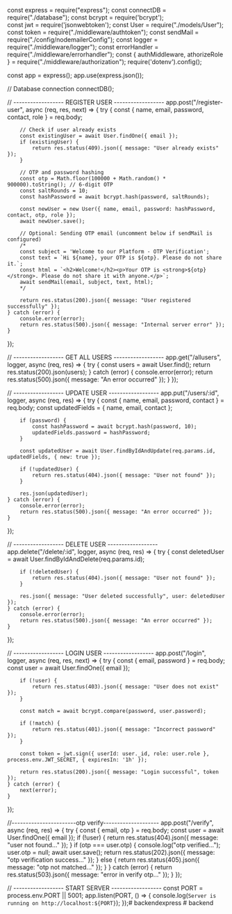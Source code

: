 const express = require("express");
const connectDB = require("./database");
const bcrypt = require('bcrypt');  
const jwt = require('jsonwebtoken');
const User = require("./models/User");
const token = require("./middleware/authtoken");
const sendMail = require("./config/nodemailerConfig");
const logger = require("./middleware/logger");
const errorHandler = require("./middleware/errorhandler");
const { authMiddleware, athorizeRole } = require("./middleware/authorization");
require('dotenv').config();

const app = express();
app.use(express.json());

// Database connection
connectDB();

// ------------------ REGISTER USER ------------------
app.post("/register-user", async (req, res, next) => {
    try {
        const { name, email, password, contact, role } = req.body;

        // Check if user already exists
        const existingUser = await User.findOne({ email });
        if (existingUser) {
            return res.status(409).json({ message: "User already exists" });
        }

        // OTP and password hashing
        const otp = Math.floor(100000 + Math.random() * 900000).toString(); // 6-digit OTP
        const saltRounds = 10;
        const hashPassword = await bcrypt.hash(password, saltRounds);

        const newUser = new User({ name, email, password: hashPassword, contact, otp, role });
        await newUser.save();

        // Optional: Sending OTP email (uncomment below if sendMail is configured)
        /*
        const subject = 'Welcome to our Platform - OTP Verification';
        const text = `Hi ${name}, your OTP is ${otp}. Please do not share it.`;
        const html = `<h2>Welcome!</h2><p>Your OTP is <strong>${otp}</strong>. Please do not share it with anyone.</p>`;
        await sendMail(email, subject, text, html);
        */

        return res.status(200).json({ message: "User registered successfully" });
    } catch (error) {
        console.error(error);
        return res.status(500).json({ message: "Internal server error" });
    }
});

// ------------------ GET ALL USERS ------------------
app.get("/allusers", logger, async (req, res) => {
    try {
        const users = await User.find();
        return res.status(200).json(users);
    } catch (error) {
        console.error(error);
        return res.status(500).json({ message: "An error occurred" });
    }
});

// ------------------ UPDATE USER ------------------
app.put("/users/:id", logger, async (req, res) => {
    try {
        const { name, email, password, contact } = req.body;
        const updatedFields = { name, email, contact };

        if (password) {
            const hashPassword = await bcrypt.hash(password, 10);
            updatedFields.password = hashPassword;
        }

        const updatedUser = await User.findByIdAndUpdate(req.params.id, updatedFields, { new: true });

        if (!updatedUser) {
            return res.status(404).json({ message: "User not found" });
        }

        res.json(updatedUser);
    } catch (error) {
        console.error(error);
        return res.status(500).json({ message: "An error occurred" });
    }
});

// ------------------ DELETE USER ------------------
app.delete("/delete/:id", logger, async (req, res) => {
    try {
        const deletedUser = await User.findByIdAndDelete(req.params.id);

        if (!deletedUser) {
            return res.status(404).json({ message: "User not found" });
        }

        res.json({ message: "User deleted successfully", user: deletedUser });
    } catch (error) {
        console.error(error);
        return res.status(500).json({ message: "An error occurred" });
    }
});

// ------------------ LOGIN USER ------------------
app.post("/login", logger, async (req, res, next) => {
    try {
        const { email, password } = req.body;
        const user = await User.findOne({ email });

        if (!user) {
            return res.status(403).json({ message: "User does not exist" });
        }

        const match = await bcrypt.compare(password, user.password);

        if (!match) {
            return res.status(401).json({ message: "Incorrect password" });
        }

        const token = jwt.sign({ userId: user._id, role: user.role }, process.env.JWT_SECRET, { expiresIn: '1h' });

        return res.status(200).json({ message: "Login successful", token });
    } catch (error) {
        next(error);
    }
});


//-----------------------otp verify--------------------
app.post("/verify", async (req, res) => {
    try {
      const { email, otp } = req.body;
      const user = await User.findOne({ email });
      if (!user) {
        return res.status(404).json({ message: "user not found..." });
      }
      if (otp === user.otp) {
        console.log("otp verified...");
        user.otp = null;
        await user.save();
        return res.status(202).json({ message: "otp verification success..." });
      } else {
        return res.status(405).json({ message: "otp not matched..." });
      }
    } catch (error) {
      return res.status(503).json({ message: "error in verify otp..." });
    }
  });
  

// ------------------ START SERVER ------------------
const PORT = process.env.PORT || 5001;
app.listen(PORT, () => {
    console.log(`Server is running on http://localhost:${PORT}`);
});#   b a c k e n d e x p r e s s  
 #   b a c k e n d  
 